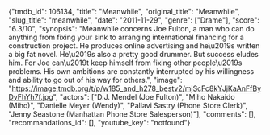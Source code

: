 {"tmdb_id": 106134, "title": "Meanwhile", "original_title": "Meanwhile", "slug_title": "meanwhile", "date": "2011-11-29", "genre": ["Drame"], "score": "6.3/10", "synopsis": "Meanwhile concerns Joe Fulton, a man who can do anything from fixing your sink to arranging international financing for a construction project. He produces online advertising and he\u2019s written a big fat novel. He\u2019s also a pretty good drummer. But success eludes him.  For Joe can\u2019t keep himself from fixing other people\u2019s problems. His own ambitions are constantly interrupted by his willingness and ability to go out of his way for others.", "image": "https://image.tmdb.org/t/p/w185_and_h278_bestv2/mjScFc8kYJjKaAnFfByDyFhYh7f.jpg", "actors": ["D.J. Mendel (Joe Fulton)", "Miho Nakaido (Miho)", "Danielle Meyer (Wendy)", "Pallavi Sastry (Phone Store Clerk)", "Jenny Seastone (Manhattan Phone Store Salesperson)"], "comments": [], "recommandations_id": [], "youtube_key": "notfound"}